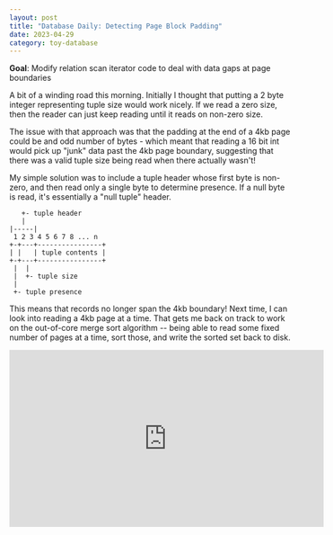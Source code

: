 ```yaml
---
layout: post
title: "Database Daily: Detecting Page Block Padding"
date: 2023-04-29
category: toy-database
---
```

**Goal**: Modify relation scan iterator code to deal with data gaps at page boundaries

A bit of a winding road this morning.  Initially I thought that putting a 2 byte integer representing tuple size would work nicely. If we read a zero size, then the reader can just keep reading until it reads on non-zero size.

The issue with that approach was that the padding at the end of a 4kb page could be and odd number of bytes - which meant that reading a 16 bit int would pick up "junk" data past the 4kb page boundary, suggesting that there was a valid tuple size being read when there actually wasn't!

My simple solution was to include a tuple header whose first byte is non-zero, and then read only a single byte to determine presence.  If a null byte is read, it's essentially a "null tuple" header.

```text
   +- tuple header
   |
|-----|
 1 2 3 4 5 6 7 8 ... n
+-+---+----------------+
| |   | tuple contents |
+-+---+----------------+
 |  |
 |  +- tuple size
 |
 +- tuple presence
```

This means that records no longer span the 4kb boundary! Next time, I can look into reading a 4kb page at a time. That gets me back on track to work on the out-of-core merge sort algorithm -- being able to read some fixed number of pages at a time, sort those, and write the sorted set back to disk.

<iframe width="560" height="315" src="https://www.youtube.com/embed/LZDMkg1cylo" title="YouTube video player" frameborder="0" allow="accelerometer; autoplay; clipboard-write; encrypted-media; gyroscope; picture-in-picture; web-share" allowfullscreen></iframe>